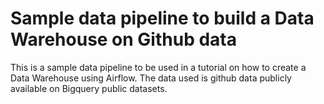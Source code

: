# Sample data pipeline to build a Data Warehouse on Github data

This is a sample data pipeline to be used in a tutorial on how to create a Data Warehouse using Airflow. The data used is github data publicly available on Bigquery public datasets.